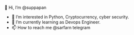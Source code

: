 👋 Hi, I’m @suppapan
- 👀 I’m interested in Python, Cryptocurrency, cyber security.
- 🌱 I’m currently learning as Devops Engineer.
- 📫 How to reach me @sarfarn telegram

